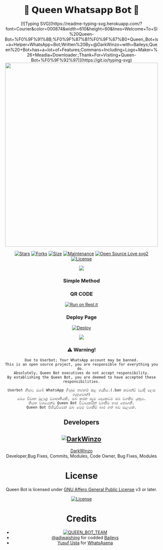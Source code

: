 <div align="center">
<h1>🎀 𝗤𝘂𝗲𝗲𝗻 𝗪𝗵𝗮𝘁𝘀𝗮𝗽𝗽 𝗕𝗼𝘁 🎀</h1>
</div>

<div align="center">
    [![Typing SVG](https://readme-typing-svg.herokuapp.com/?font=Courier&color=000874&width=610&height=60&lines=Welcome+To+Sl%20Queen-Bot+%F0%9F%91%8B;%F0%9F%87%B1%F0%9F%87%B0+Queen_Bot+is+a+Helper+WhatsApp+Bot;Written%20By+@DarkWinzo+with+Baileys;Queen%20+Bot+has+a+lot+of+Features;Commans+Including+Logo+Maker+%26+Meadia+Downloader.;Thank+For+Visiting+Queen-Bot+%F0%9F%92%97)](https://git.io/typing-svg)
  
  </div>




<div align="center">
  <img border-radius: 15px src="https://i.ibb.co/f2dCVX6/Queen-Bot.jpg" width="500" height="600"/>
 

[![Stars](https://img.shields.io/github/stars/DarkWinzo/Queen?style=flat-square&color=yellow)](https://github.com/DarkWinzo/Queen/stargazers)
[![Forks](https://img.shields.io/github/forks/DarkWinzo/Queen?style=flat-square&color=orange)](https://github.com/DarkWinzo/Queen/fork)
[![Size](https://img.shields.io/github/repo-size/DarkWinzo/Queen?style=flat-square&color=green)](https://github.com/DarkWinzo/Queen/) 
[![Maintenance](https://img.shields.io/badge/Maintained%3F-yes-green.svg)](https://github.com/DarkWinzo/Queen/graphs/commit-activity)
[![Open Source Love svg2](https://badges.frapsoft.com/os/v2/open-source.svg?v=103)](https://github.com/DarkWinzo/Queen)
[![License](https://img.shields.io/badge/License-AGPL-blue)](https://github.com/DarkWinzo/Queen/blob/main/LICENSE)

 </a>
</div>

<div align="center">		
<img src= "https://camo.githubusercontent.com/71b837571c48af3aa60a73dbc9d5936aa359d78efbfa8a6743cbbbc16b80ef4d/68747470733a2f2f63646e2e646973636f72646170702e636f6d2f6174746163686d656e74732f3830353930323039333930363630383138362f3830353931333937323533353539303932322f74656e6f722e676966"/>
</p>

  ### Simple Method
  
### QR CODE
[![Run on Repl.it](https://repl.it/badge/github/quiec/whatsasena)](https://replit.com/@DarkWinzo/Queen-Bot-QR-Code?v=1)

### Deploy Page
[![Deploy](https://www.herokucdn.com/deploy/button.svg)](https://heroku.com/deploy?template=https://github.com/DarkWinzo/Queen)
</div>

<div align="center">		
<img src= "https://camo.githubusercontent.com/71b837571c48af3aa60a73dbc9d5936aa359d78efbfa8a6743cbbbc16b80ef4d/68747470733a2f2f63646e2e646973636f72646170702e636f6d2f6174746163686d656e74732f3830353930323039333930363630383138362f3830353931333937323533353539303932322f74656e6f722e676966"/>
</p>


### ⚠️ Warning! 
```
Due to Userbot; Your WhatsApp account may be banned.
This is an open source project, you are responsible for everything you do. 
Absolutely, Queen Bot executives do not accept responsibility.
By establishing the Queen Bot, you are deemed to have accepted these responsibilities.

Userbot නිසා; ඔබේ WhatsApp ගිණුම තහනම් කළ හැකිය.(.ban කමාන්ඩ් වැරදි ලෙස ගැහුවොත්)
මෙය විවෘත මූලාශ්‍ර ව්‍යාපෘතියකි, ඔබ කරන සෑම දෙයකටම ඔබ වගකිව යුතුය.
නියත වශයෙන්ම Queen Bot විධායකයින් වගකීම භාර නොගනී.
Queen Bot පිහිටුවීමෙන් ඔබ මෙම වගකීම් බාර ගත් බව සැලකේ.
```

## Developers
    
  [![DarkWinzo](https://github.com/DarkWinzo.png?size=100)](https://github.com/DarkWinzo)
--------
[DarkWinzo](https://github.com/DarkWinzo)  
Developer,Bug Fixes, Commits, Modules, Code Owner, Bug Fixes, Modules 

    

# License
Queen Bot is licensed under [GNU Affero General Public License](https://www.gnu.org/licenses/agpl-3.0.en.html) v3 or later.

[![License](https://www.gnu.org/graphics/agplv3-155x51.png)](LICENSE)

# Credits
* [![QUEEN_BOT_TEAM](https://img.shields.io/static/v1?label=DarkWinzo&message=Queen&color=critical)](https://github.com/DarkWinzo)
* [@adiwajshing](https://github.com/adiwajshing) for codded [Baileys](https://github.com/adiwajshing)
* [Yusuf Usta](https://t.me/fusufs) for [WhatsAsena](https://github.com/yusufusta/WhatsAsena)
